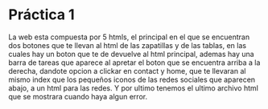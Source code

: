  # Práctica 1
La web esta compuesta por 5 htmls, el principal en el que se encuentran dos botones que te llevan al html de las zapatillas y de las tablas, en las cuales hay un boton que te de devuelve al html principal, ademas hay una barra de tareas que aparece al apretar el boton que se encuentra arriba a la derecha, dandote opcion a clickar en contact y home, que te llevaran al mismo index que los pequeños iconos de las redes sociales que aparecen abajo, a un html para las redes. Y por ultimo tenemos el ultimo archivo html que se mostrara cuando haya algun error.
